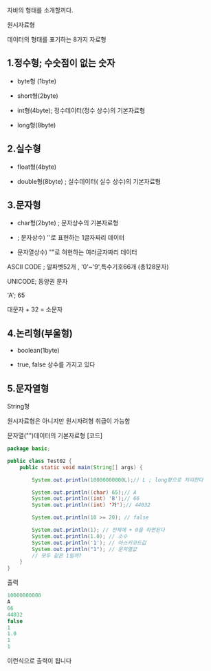 자바의 형태를 소개할꺼다.

원시자료형

데이터의 형태를 표기하는 8가지 자료형

## 1.정수형; 수숫점이 없는 숫자

* byte형 (1byte)

* short형(2byte)

* int형(4byte); 정수데이터(정수 상수)의 기본자료형

* long형(8byte)


## 2.실수형

* float형(4byte)

* double형(8byte) ; 실수데이터( 실수 상수)의 기본자료형


## 3.문자형

* char형(2byte) ; 문자상수의 기본자료형

* ; 문자상수) ''로 표현하는 1글자짜리 데이터

* 문자열상수) ""로 혀현하는 여러글자짜리 데이터


ASCII CODE ; 알파벳52개 , '0'~'9',특수기호66개 (총128문자)

UNICODE; 동양권 문자

'A'; 65

대문자 + 32 = 소문자


## 4.논리형(부울형)

* boolean(1byte)

* true, false 상수를 가지고 있다


## 5.문자열형

String형

원시자료형은 아니지만 원시자려형 취급이 가능함

문자열("")데이터의 기본자료형
[코드]
```java
package basic;

public class Test02 {
	public static void main(String[] args) {

		System.out.println(10000000000L);// L ; long형으로 처리한다

		System.out.println((char) 65);// A
		System.out.println((int) 'B');// 66
		System.out.println((int) '가');// 44032

		System.out.println(10 >= 20); // false

		System.out.println(1); // 전체에 + 0을 하면된다
		System.out.println(1.0); // 소수
		System.out.println('1'); // 아스키코드값
		System.out.println("1"); // 문자열값
		// 모두 같은 1일까?
	}
}
```

출력
```java
10000000000
A
66
44032
false
1
1.0
1
1
```
이런식으로 출력이 됩니다

